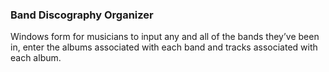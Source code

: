 ### Band Discography Organizer

Windows form for musicians to input any and all of the bands they’ve been in, enter the albums associated with each band and tracks associated with each album.

